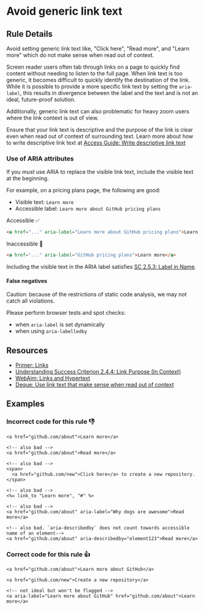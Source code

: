 # Avoid generic link text

## Rule Details

Avoid setting generic link text like, "Click here", "Read more", and "Learn more" which do not make sense when read out of context.

Screen reader users often tab through links on a page to quickly find content without needing to listen to the full page. When link text is too generic, it becomes difficult to quickly identify the destination of the link. While it is possible to provide a more specific link text by setting the `aria-label`, this results in divergence between the label and the text and is not an ideal, future-proof solution.

Additionally, generic link text can also problematic for heavy zoom users where the link context is out of view.

Ensure that your link text is descriptive and the purpose of the link is clear even when read out of context of surrounding text. 
Learn more about how to write descriptive link text at [Access Guide: Write descriptive link text](https://www.accessguide.io/guide/descriptive-link-text)

### Use of ARIA attributes

If you _must_ use ARIA to replace the visible link text, include the visible text at the beginning.

For example, on a pricing plans page, the following are good:
- Visible text: `Learn more`
- Accessible label: `Learn more about GitHub pricing plans`

Accessible ✅
```html
<a href="..." aria-label="Learn more about GitHub pricing plans">Learn more</a>
```

Inaccessible 🚫
```html
<a href="..." aria-label="GitHub pricing plans">Learn more</a>
```

Including the visible text in the ARIA label satisfies [SC 2.5.3: Label in Name](https://www.w3.org/WAI/WCAG21/Understanding/label-in-name.html).

#### False negatives

Caution: because of the restrictions of static code analysis, we may not catch all violations.

Please perform browser tests and spot checks:
- when `aria-label` is set dynamically
- when using `aria-labelledby`

## Resources

- [Primer: Links](https://primer.style/design/accessibility/links)
- [Understanding Success Criterion 2.4.4: Link Purpose (In Context)](https://www.w3.org/WAI/WCAG21/Understanding/link-purpose-in-context.html)
- [WebAim: Links and Hypertext](https://webaim.org/techniques/hypertext/)
- [Deque: Use link text that make sense when read out of context](https://dequeuniversity.com/tips/link-text)

## Examples

### **Incorrect** code for this rule 👎

```erb
<a href="github.com/about">Learn more</a>
```

```erb
<!-- also bad -->
<a href="github.com/about">Read more</a>
```

```erb
<!-- also bad -->
<span>
  <a href="github.com/new">Click here</a> to create a new repository.
</span>
```

```erb
<!-- also bad -->
<%= link_to "Learn more", "#" %>
```

```erb
<!-- also bad -->
<a href="github.com/about" aria-label="Why dogs are awesome">Read more</a>
```

```erb
<!-- also bad. `aria-describedby` does not count towards accessible name of an element-->
<a href="github.com/about" aria-describedby="element123">Read more</a>
```

### **Correct** code for this rule  👍

```erb
<a href="github.com/about">Learn more about GitHub</a>
```

```erb
<a href="github.com/new">Create a new repository</a>
```

```erb
<!-- not ideal but won't be flagged -->
<a aria-label="Learn more about GitHub" href="github.com/about">Learn more</a>
```
